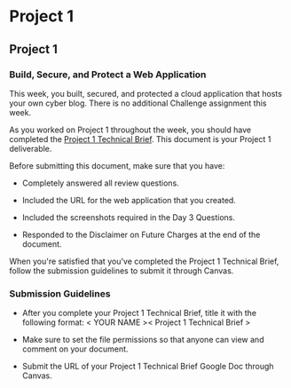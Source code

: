 # Project 1

## Project 1 <assignment>

### Build, Secure, and Protect a Web Application

This week, you built, secured, and protected a cloud application that hosts your own cyber blog. There is no additional Challenge assignment this week.

As you worked on Project 1 throughout the week, you should have completed the [Project 1 Technical Brief](https://docs.google.com/document/d/1VoWNPNUvobnVj7F6oM2wnVO0vViaZlzgIUs43adVw1U/copy). This document is your Project 1 deliverable. 

Before submitting this document, make sure that you have: 
* Completely answered all review questions. 

* Included the URL for the web application that you created.

* Included the screenshots required in the Day 3 Questions.

* Responded to the Disclaimer on Future Charges at the end of the document. 

When you're satisfied that you've completed the Project 1 Technical Brief, follow the submission guidelines to submit it through Canvas.

### Submission Guidelines

* After you complete your Project 1 Technical Brief, title it with the following format: < YOUR NAME >< Project 1 Technical Brief >

* Make sure to set the file permissions so that anyone can view and comment on your document.

* Submit the URL of your Project 1 Technical Brief Google Doc through Canvas.
